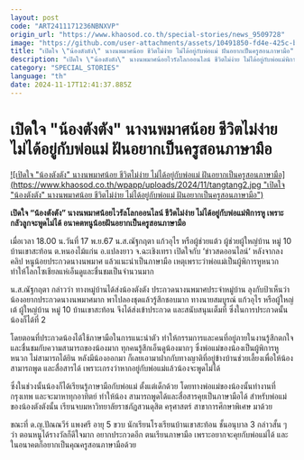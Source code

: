 ```yaml
---
layout: post
code: "ART2411171236NBNXVP"
origin_url: "https://www.khaosod.co.th/special-stories/news_9509728"
image: "https://github.com/user-attachments/assets/10491850-fd4e-425c-b36f-53810dd34030"
title: "เปิดใจ \"น้องตังตัง\" นางนพมาศน้อย ชีวิตไม่ง่าย ไม่ได้อยู่กับพ่อแม่ ฝันอยากเป็นครูสอนภาษามือ"
description: "เปิดใจ \"น้องตังตัง\" นางนพมาศน้อยไวรัลโลกออนไลน์ ชีวิตไม่ง่าย ไม่ได้อยู่กับพ่อแม่พิการหู เพราะกลัวลูกจะพูดไม่ได้ อนาคตหนูน้อยฝันอยากเป็นครูสอนภาษามือ"
category: "SPECIAL_STORIES"
language: "th"
date: 2024-11-17T12:41:37.885Z
---
```


# เปิดใจ "น้องตังตัง" นางนพมาศน้อย ชีวิตไม่ง่าย ไม่ได้อยู่กับพ่อแม่ ฝันอยากเป็นครูสอนภาษามือ

[![เปิดใจ "น้องตังตัง" นางนพมาศน้อย ชีวิตไม่ง่าย ไม่ได้อยู่กับพ่อแม่ ฝันอยากเป็นครูสอนภาษามือ](https://www.khaosod.co.th/wpapp/uploads/2024/11/tangtang2.jpg "เปิดใจ "น้องตังตัง" นางนพมาศน้อย ชีวิตไม่ง่าย ไม่ได้อยู่กับพ่อแม่ ฝันอยากเป็นครูสอนภาษามือ")](https://www.khaosod.co.th/wpapp/uploads/2024/11/tangtang2.jpg)

**เปิดใจ “น้องตังตัง” นางนพมาศน้อยไวรัลโลกออนไลน์ ชีวิตไม่ง่าย ไม่ได้อยู่กับพ่อแม่พิการหู เพราะกลัวลูกจะพูดไม่ได้ อนาคตหนูน้อยฝันอยากเป็นครูสอนภาษามือ**

เมื่อเวลา 18.00 น.วันที่ 17 พ.ย.67 น.ส.ณัฐกฤตา แก้วอุไร หรือผู้ช่วยแต้ว ผู้ช่วยผู้ใหญ่บ้าน หมู่ 10 บ้านเขาสะท้อน ต.หนองไม้แก่น อ.แปลงยาว จ.ฉะเชิงเทรา เปิดใจกับ ‘ข่าวสดออนไลน์‘ หลังจากลงคลิป หนูน้อยประกวดนางนพมาศ แล้วแนะนำเป็นภาษามือ เหตุเพราะว่าพ่อแม่เป็นผู้พิการหูหนวก ทำให้โลกโซเชียลแห่เอ็นดูและชื่นชมเป็นจำนวนมาก

น.ส.ณัฐกฤตา กล่าวว่า ทางหมู่บ้านได้ส่งน้องตังตัง ประกวดนางนพมาศประจำหมู่บ้าน ลุงกับป้าเห็นว่าน้องอยากประกวดนางนพมาศมาก พาไปลองชุดแล้วรู้สึกชอบมาก ทางนายสมบูรณ์ แก้วอุไร หรือผู้ใหญ่เต้ ผู้ใหญ่บ้าน หมู่ 10 บ้านเขาสะท้อน จึงได้ส่งเข้าประกวด และสนับสนุนเต็มที่ ซึ่งในการประกวดนั้น น้องก็ได้ที่ 2

โดยตอนที่ประกวดน้องได้ใช้ภาษามือในการแนะนำตัว ทำให้กรรมการและคนที่อยู่ภายในงานรู้สึกตกใจ และชื่นชมกับความสามารถของน้องมาก ทุกคนรู้สึกเอ็นดูน้องมากๆ ซึ่งพ่อแม่ของน้องเป็นผู้พิการหูหนวก ไม่สามารถได้ยิน หลังมีน้องออกมา ก็เลยเอามาฝากกับทางญาติที่อยู่ข้างบ้านช่วยเลี้ยงเพื่อให้น้องสามารถพูด และสื่อสารได้ เพราะเกรงว่าหากอยู่กับพ่อแม่แล้วน้องจะพูดไม่ได้

ซึ่งในช่วงนั้นน้องก็ได้เรียนรู้ภาษามือกับพ่อแม่ ตั้งแต่เด็กด้วย โดยทางพ่อแม่ของน้องนั้นทำงานที่กรุงเทพ และจะมาหาทุกอาทิตย์ ทำให้น้อง สามารถพูดได้และสื่อสารคุยเป็นภาษามือได้ สำหรับพ่อแม่ของน้องตังตังนั้น เรียนจบมหาวิทยาลัยราชภัฏสวนดุสิต ครุศาสตร์ สาขาการศึกษาพิเศษ มาด้วย

ขณะที่ ด.ญ.ปัณณวีร์ แพงศรี อายุ 5 ขวบ นักเรียนโรงเรียนบ้านเขาสะท้อน ชั้นอนุบาล 3 กล่าวสั้น ๆ ว่า ตอนหนูได้รางวัลก็ดีใจมาก อยากประกวดอีก ตนเรียนภาษามือ เพราะอยากจะคุยกับพ่อแม่ได้ และในอนาคตก็อยากเป็นคุณครูสอนภาษามือด้วย